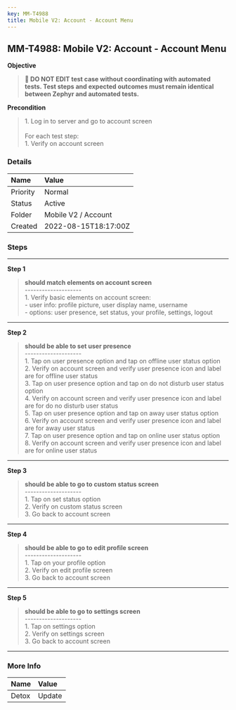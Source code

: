 ```yaml
---
key: MM-T4988
title: Mobile V2: Account - Account Menu
---
```


## MM-T4988: Mobile V2: Account - Account Menu

**Objective**

> <article><strong>🛑 DO NOT EDIT test case without coordinating with automated tests. Test steps and expected outcomes must remain identical between Zephyr and automated tests.</strong></article>

**Precondition**

> <article>1. Log in to server and go to account screen<br /><br />For each test step:<br />1. Verify on account screen</article>

### Details

| Name     | Value                |
| :------- | :------------------- |
| Priority | Normal               |
| Status   | Active               |
| Folder   | Mobile V2 / Account  |
| Created  | 2022-08-15T18:17:00Z |

### Steps

<hr/>

**Step 1**

> <article><strong>should match elements on account screen</strong><br />--------------------<br />1. Verify basic elements on account screen:<br />- user info: profile picture, user display name, username<br />- options: user presence, set status, your profile, settings, logout</article>

<hr/>

**Step 2**

> <article><strong>should be able to set user presence</strong><br />--------------------<br />1. Tap on user presence option and tap on offline user status option<br />2. Verify on account screen and verify user presence icon and label are for offline user status<br />3. Tap on user presence option and tap on do not disturb user status option<br />4. Verify on account screen and verify user presence icon and label are for do no disturb user status<br />5. Tap on user presence option and tap on away user status option<br />6. Verify on account screen and verify user presence icon and label are for away user status<br />7. Tap on user presence option and tap on online user status option<br />8. Verify on account screen and verify user presence icon and label are for online user status</article>

<hr/>

**Step 3**

> <article><strong>should be able to go to custom status screen</strong><br />--------------------<br />1. Tap on set status option<br />2. Verify on custom status screen<br />3. Go back to account screen</article>

<hr/>

**Step 4**

> <article><strong>should be able to go to edit profile screen</strong><br />--------------------<br />1. Tap on your profile option<br />2. Verify on edit profile screen<br />3. Go back to account screen</article>

<hr/>

**Step 5**

> <article><strong>should be able to go to settings screen</strong><br />--------------------<br />1. Tap on settings option<br />2. Verify on settings screen<br />3. Go back to account screen</article>

<hr/>

### More Info

| Name  | Value  |
| :---- | :----- |
| Detox | Update |
